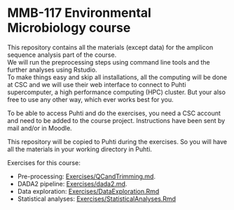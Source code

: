 # MMB-117 Environmental Microbiology course

This repository contains all the materials (except data) for the amplicon sequence analysis part of the course.  
We will run the preprocessing steps using command line tools and the further analyses using Rstudio.  
To make things easy and skip all installations, all the computing will be done at CSC and we will use their web interface to connect to Puhti supercomputer, a high performance computing (HPC) cluster. But your also free to use any other way, which ever works best for you.  

To be able to access Puhti and do the exercises, you need a CSC account and need to be added to the course project. Instructions have been sent by mail and/or in Moodle.  

This repository will be copied to Puhti during the exercises. So you will have all the materials in your working directory in Puhti.

Exercises for this course:

- Pre-processing: [Exercises/QCandTrimming.md](Exercises/QCandTrimming.md).  
- DADA2 pipeline: [Exercises/dada2.md](Exercises/dada2.md).  
- Data exploration: [Exercises/DataExploration.Rmd](Exercises/DataExploration.Rmd)
- Statistical analyses: [Exercises/StatisticalAnalyses.Rmd](Exercises/StatisticalAnalyses.Rmd)

